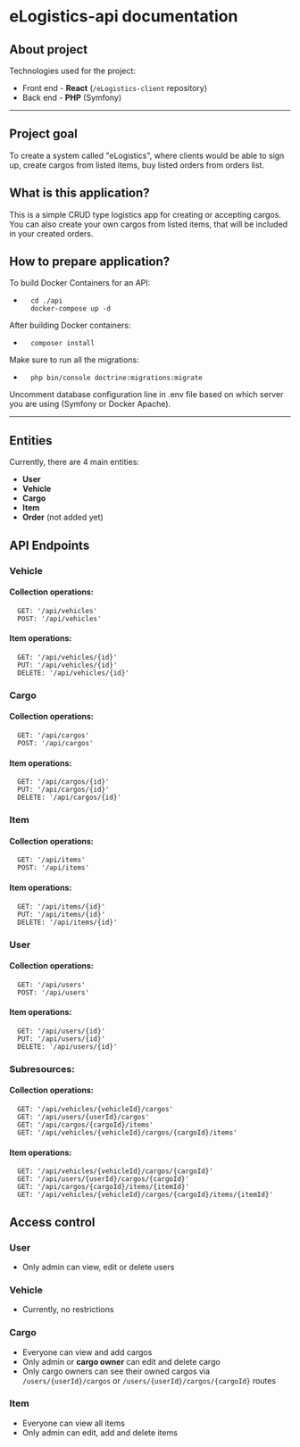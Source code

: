 # eLogistics-api documentation

## About project

Technologies used for the project:

* Front end - **React** (``/eLogistics-client`` repository)
* Back end - **PHP** (Symfony)

---

## Project goal

To create a system called "eLogistics", where clients would be able to sign up, create cargos from listed items, buy listed orders from orders list.

## What is this application?

This is a simple CRUD type logistics app for creating or accepting cargos. You can also create your own cargos from listed items, that will be included in your created orders.

## How to prepare application?

To build Docker Containers for an API:

* ```shell
    cd ./api
    docker-compose up -d
  ```

After building Docker containers:

* ```shell
    composer install
  ```

Make sure to run all the migrations:

* ```shell
    php bin/console doctrine:migrations:migrate
  ```

Uncomment database configuration line in .env file based on which server you are using (Symfony or Docker Apache).

---

## Entities

Currently, there are 4 main entities:

* **User**
* **Vehicle**
* **Cargo**
* **Item**
* **Order** (not added yet)

## API Endpoints

### Vehicle

#### Collection operations:

```shell
  GET: '/api/vehicles'
  POST: '/api/vehicles'
```

#### Item operations:

```shell
  GET: '/api/vehicles/{id}'
  PUT: '/api/vehicles/{id}'
  DELETE: '/api/vehicles/{id}'
```

### Cargo

#### Collection operations:

```shell
  GET: '/api/cargos'
  POST: '/api/cargos'
```

#### Item operations:

```shell
  GET: '/api/cargos/{id}'
  PUT: '/api/cargos/{id}'
  DELETE: '/api/cargos/{id}'
```

### Item

#### Collection operations:

```shell
  GET: '/api/items'
  POST: '/api/items'
```

#### Item operations:

```shell
  GET: '/api/items/{id}'
  PUT: '/api/items/{id}'
  DELETE: '/api/items/{id}'
```

### User

#### Collection operations:

```shell
  GET: '/api/users'
  POST: '/api/users'
```

#### Item operations:

```shell
  GET: '/api/users/{id}'
  PUT: '/api/users/{id}'
  DELETE: '/api/users/{id}'
```

### Subresources:

#### Collection operations:

```shell
  GET: '/api/vehicles/{vehicleId}/cargos'
  GET: '/api/users/{userId}/cargos'
  GET: '/api/cargos/{cargoId}/items'
  GET: '/api/vehicles/{vehicleId}/cargos/{cargoId}/items'
```

#### Item operations:

```shell
  GET: '/api/vehicles/{vehicleId}/cargos/{cargoId}'
  GET: '/api/users/{userId}/cargos/{cargoId}'
  GET: '/api/cargos/{cargoId}/items/{itemId}'
  GET: '/api/vehicles/{vehicleId}/cargos/{cargoId}/items/{itemId}'
```

## Access control

### User

* Only admin can view, edit or delete users
  
### Vehicle

* Currently, no restrictions

### Cargo

* Everyone can view and add cargos
* Only admin or **cargo owner** can edit and delete cargo
* Only cargo owners can see their owned cargos via `/users/{userId}/cargos` or `/users/{userId}/cargos/{cargoId}` routes

### Item

* Everyone can view all items
* Only admin can edit, add and delete items